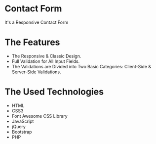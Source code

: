 # Contact Form
It's a Responsive Contact Form

# The Features
* The Responsive & Classic Design.
* Full Validation for All Input Fields.
* The Validations are Divided into Two Basic Categories: Client-Side & Server-Side Validations.

# The Used Technologies
* HTML
* CSS3
* Font Awesome CSS Library
* JavaScript
* jQuery
* Bootstrap
* PHP
